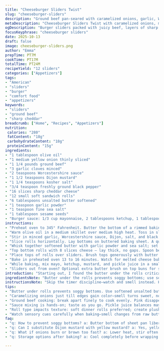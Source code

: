 ```yaml
---
title: "Cheeseburger Sliders Twist"
slug: "cheeseburger-sliders"
description: "Ground beef pan-seared with caramelized onions, garlic, Worcestershire, mustard, salt, and pepper. Melted sharp cheddar layered inside soft dinner rolls brushed with garlicky butter and topped with sesame seeds. Oven-baked until cheese oozes and buns are golden. Served with tangy burger sauce mixing mayo, ketchup, mustard, and pickle juice for a bright finish. Subtle onion bite, rich meat aroma, crisp buttery bun, messy, packed sliders that hold together thanks to melted cheese glue. Ideal finger food. Timing flexible — watch for golden butter sizzles and color shifts. Quick prep. Serves 12 sliders."
metaDescription: "Cheeseburger Sliders Twist with caramelized onions, melty sharp cheddar, buttery sesame rolls, and tangy burger sauce. Watch for golden butter sizzles and bubbling cheese."
ogDescription: "Burger sliders packed with juicy beef, layers of sharp cheddar, brushed butter, sesame crunch, and a bright pickle-infused sauce. Watch cheese melt and buns brown golden."
focusKeyphrase: "cheeseburger sliders"
date: 2025-10-13
draft: false
image: cheeseburger-sliders.png
author: "Emma"
prepTime: PT7M
cookTime: PT17M
totalTime: PT24M
recipeYield: "12 sliders"
categories: ["Appetizers"]
tags:
- "American"
- "sliders"
- "burger"
- "comfort food"
- "appetizers"
keywords:
- "sliders"
- "ground beef"
- "sharp cheddar"
breadcrumb: ["Home", "Recipes", "Appetizers"]
nutrition: 
 calories: "280"
 fatContent: "18g"
 carbohydrateContent: "18g"
 proteinContent: "15g"
ingredients:
- "1 tablespoon olive oil"
- "1 medium yellow onion thinly sliced"
- "1 1/4 pounds ground beef"
- "3 garlic cloves minced"
- "2 teaspoons Worcestershire sauce"
- "1 1/2 teaspoons Dijon mustard"
- "1 1/4 teaspoons kosher salt"
- "3/4 teaspoon freshly ground black pepper"
- "16 slices sharp cheddar cheese"
- "12 small soft sandwich rolls"
- "6 tablespoons unsalted butter softened"
- "1 teaspoon garlic powder"
- "1 teaspoon fine sea salt"
- "1 tablespoon sesame seeds"
- "Burger sauce: 1/3 cup mayonnaise, 2 tablespoons ketchup, 1 tablespoon yellow mustard, 2 teaspoons pickle juice"
instructions:
- "Preheat oven to 345° Fahrenheit. Butter the bottom of a rimmed baking sheet liberally — no skipping. Set aside."
- "Warm olive oil in a medium skillet over medium high heat. Toss in sliced onions and stir; hear the gentle sizzle immediately. Cook about 4 minutes, when onions soften and edges caramelize lightly. Add ground beef, breaking it apart with a wooden spoon; cook until the pink fades (about 7 minutes), juicy but not watery. Drain excess fat carefully or you’ll get soggy sliders."
- "Stir in minced garlic, Worcestershire sauce, Dijon, salt, and black pepper. Cook for another minute until fragrant — garlic aroma sharp, warm. Remove from heat."
- "Slice rolls horizontally. Lay bottoms on buttered baking sheet. A quick brush of softened butter under base keeps them from drying out."
- "Whisk together softened butter with garlic powder and sea salt; set that aside."
- "Top bottom rolls with 8 slices cheese — lay thick, no gaps. Spoon beef mixture gently onto cheese, then layer remaining cheese slices on top. Don’t press hard; pat lightly to maintain moisture but keep everything snug. Cheese acts like glue — messy but it holds."
- "Place tops of rolls over sliders. Brush tops generously with butter mixture. Sprinkle sesame seeds evenly — that crunch is key."
- "Bake in preheated oven 13 to 16 minutes. Watch for melted cheese bubbling through edges and buns turning golden brown, not burnt. If tops brown too fast, cover loosely with foil. Interior warmth and cheese melt are the signals rather than exact time."
- "While baking, mix mayo, ketchup, mustard, and pickle juice in a small bowl. Stir until sauce is bright and tangy; balance is essential — add more pickle juice if too thick."
- "Sliders out from oven? Optional extra butter brush on top buns for shine and moisture. Cut gently between buns with a serrated knife. Serve warm with burger sauce on side for slathering or dipping. Spill-proof style."
introduction: "Starting out, I found the butter under the rolls critical — no soggy bottoms from dripping cheese or juice seepage. Sauteing onions just until soft with a touch of caramel gives that sweetness without overpowering. Bought ground chuck before but mixing in pork once changed texture; here I skip to keep it beefy. Cheese spread both below and above beef locks it tight — learned this after too many slider fall-aparts. Sesame seeds toasted in butter? Yes, brilliant. The sauce? A punch with pickle juice — never skip or it'll be flat. Oven temperature is more art than science: look for bubbling cheese, golden tops, not a timer. Sauce brightens each bite. Keep wipes close — these are messy but satisfying."
ingredientsNote: "Butter under the rolls prevents soggy bottoms; use softened unsalted butter to control salt levels. Yellow onions provide a balanced sweetness; switch to shallots or sweet onions like Vidalia for a milder touch. Dijon mustard is more refined than yellow, but if you only have yellow, it’s fine. Worcestershire can be replaced with soy sauce for umami or a splash of balsamic for subtle tang. Sharp cheddar stands up to baking better than mild cheese—no rubbery slackness. Rolls: soft dinner sliders preferred; if unavailable, brioche adds sweet richness but requires less butter on top to avoid burning. Sesame seeds optional but adds needed crunch and visual pop. Pickle juice in sauce cuts mayo fat and adds brightness; lemon juice substitute lacks the tang depth. Salt and garlic powder balance seasoning; fresh garlic powder outperforms pre-minced in this blend."
instructionsNote: "Skip the timer discipline—watch and smell instead. Hear onions sizzle and soften, smell change from raw to sweet. Ground beef cooks through when pink flecks disappear but still juicy — avoid overcooking to keep sliders moist. Breaking up meat finely ensures even cooking; don’t overcrowd pan or liquid pools. Drain fat fully to prevent soggy layers; a little fat left adds flavor, too much kills texture. Cheese layering traps juices but don’t press too hard or buns turn dense. Butter tops before baking for flavor and crunchy edges; sesame seeds must be fresh or they taste stale. Oven spots vary — slide rack middle, watch for golden color. Cover with foil if edges brown first. Sauce whisks easily; taste and tweak acidity or sweetness on the fly. After baking, optional butter brush adds sheen and moisture but skipping is fine if buns feel soft. Slice sliders carefully to keep layers intact. Expect some heat drip when biting — napkins mandatory."
tips:
- "Butter under rolls prevents soggy bottoms. Use softened unsalted butter for control. Brush liberally but not puddled. Keeps edges crisp. Timing is flexible—watch butter color change from pale to light golden. Don’t skip sesame seeds; they toast in oven naturally, add crunch, and visual pop. If sesame old, skip altogether to avoid bitter flavor. Oven spots vary; use middle rack and move pan if uneven browning happens. Cheese placement is crucial; thick layer beneath beef keeps moisture from soaking bread. Don’t press sliders tightly; air gaps keep bun light."
- "Caramelizing onions just till edges gain color—smell turns sweet, no bitterness. Stir often but gently. Avoid dark browns or burn. Use medium-high heat but adjust if onions dry too fast. Adds subtle sweet contrast under savory beef. Garlic hits last minute; no browning, just warming to keep sharp aroma. Worcestershire can swap with soy sauce for umami punch or balsamic vinegar for tang with smoother acidity. Add pickles only to sauce, never beef mix, prevents soggy beef layers. Use garlic powder in butter mix since fresh garlic burns easily at high temps."
- "Ground beef cooking: break apart finely to cook evenly. Pink disappears then stop. Juicy but no pools of fat. Drain fully to avoid mushy texture in sliders. Too much fat causes soggy bread, weaker layers. A bit left is flavor, but no more. Use wooden spoon or spatula. Onions soften, sizzle loud—audible sign don’t crowd pan or water steams instead of browning. Roll slicing horizontal, cut gently, avoid crushing layers. Butter tops liberally before baking; gives glossy crust but watch timing or butter burns. Optional extra brush post bake adds moisture and shiny look if buns feel dry."
- "Sauce mixing is hands-on; taste as you go. Pickle juice balances mayo richness and adds brightness. May substitute lemon but missing tang depth. Ketchup adds sweetness, mustard for heat and zip. Adjust amounts by texture and bite profile. Too thick? More pickle juice. Too thin? Add mayo or mustard. Serve sauce off slider, for dabs or dips, prevents soggy bites. Baking time varies widely—13 to 16 minutes typical. Look for cheese bubbly edges and golden brown buns. Don’t rely on timer alone. Cover tops if burn risk high with foil loosely. Cheese melts differently by brand; sharp usually melts slick, mild sometimes rubbery."
- "Roll type impacts texture: soft dinner rolls preferred; create plush foundation without dense crumb. Brioche substitution adds sweetness but requires less butter on tops—rich butter plus sugar burns fast. Sesame seed freshness critical; stale seeds taste off, bitter or dull. Store seeds airtight away from light and moisture. Garlic powder is seasoning backbone in butter mix; pre-minced or fresh garlic powder can vary in intensity. Test before spreading. Slices of cheddar layer both bottom and top, locks mixture in place, acts like glue. Avoid pressing sandwich or cheese clumps hard; tight but airy maintains texture and bite."
- "Watch sensory cues carefully when baking—smell changes from raw butter and garlic to nutty toasty notes indicate progress. Listen for bubbling cheese edges escaping and buns sweetly crackling at top edges. Color shift from pale yellow to medium golden leads browning. No timer replaces intuition and practice. After baking, sliders rest a minute to set layers before slicing. Use serrated knife; clean cuts prevent collapse. Expect juice drips; napkins mandatory. Sliders hold well if cooled briefly; reheat on low oven or skillet to freshen bread and melt cheese again, avoid microwave rubberiness."
faq:
- "q: How to prevent soggy bottoms? a: Butter bottom of sheet pan liberally before placing rolls. Also drain beef fat fully and layer cheese bottom and top to trap juices. Baking at moderate oven temp helps maintain crust too. Watch for dripping cheese or juices pooling below—wipe excess if needed mid bake."
- "q: Can I substitute Dijon mustard with yellow mustard? a: Yes, yellow is milder but works. Dijon adds refined sharpness but yellow adds mustard bite still. Adjust sauce flavors—if yellow used, balance sauce acidity more with pickle juice. In beef mix, mustard levels stay same. No big changes needed."
- "q: What if onions burn or brown too fast? a: Lower heat, stir often but gently. Onions caramelize slower for sweetness, not bitterness. If edges darken quickly, pan too hot or not stirred enough. Add tiny splash water if drying too fast. Remove at first sweet aroma and slight color shift to avoid harsh taste."
- "q: Storage options after baking? a: Cool completely before wrapping tightly or place in airtight container. Refrigerate up to 2 days. Reheat gently in oven on low heat or covered skillet to restore texture. Microwave risks soggy bread and rubbery cheese. For longer keep, freeze assembled but unbaked sliders. Thaw overnight in fridge then bake as usual, maybe few extra minutes."

---
```

